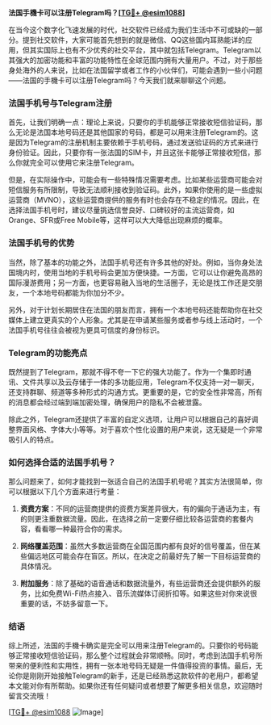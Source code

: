 **法国手機卡可以注册Telegram吗？[[TG💪+ @esim1088](https://t.me/s/esim1088)]**

在当今这个数字化飞速发展的时代，社交软件已经成为我们生活中不可或缺的一部分。提到社交软件，大家可能首先想到的就是微信、QQ这些国内耳熟能详的应用，但其实国际上也有不少优秀的社交平台，其中就包括Telegram。Telegram以其强大的加密功能和丰富的功能特性在全球范围内拥有大量用户。不过，对于那些身处海外的人来说，比如在法国留学或者工作的小伙伴们，可能会遇到一些小问题——法国的手機卡可以注册Telegram吗？今天我们就来聊聊这个问题。

### 法国手机号与Telegram注册

首先，让我们明确一点：理论上来说，只要你的手机能够正常接收短信验证码，那么无论是法国本地号码还是其他国家的号码，都是可以用来注册Telegram的。这是因为Telegram的注册机制主要依赖于手机号码，通过发送验证码的方式来进行身份验证。因此，只要你有一张法国的SIM卡，并且这张卡能够正常接收短信，那么你就完全可以使用它来注册Telegram。

但是，在实际操作中，可能会有一些特殊情况需要考虑。比如某些运营商可能会对短信服务有所限制，导致无法顺利接收到验证码。此外，如果你使用的是一些虚拟运营商（MVNO），这些运营商提供的服务有时也会存在不稳定的情况。因此，在选择法国手机号时，建议尽量挑选信誉良好、口碑较好的主流运营商，如Orange、SFR或Free Mobile等，这样可以大大降低出现麻烦的概率。

### 法国手机号的优势

当然，除了基本的功能之外，法国手机号还有许多其他的好处。例如，当你身处法国境内时，使用当地的手机号码会更加方便快捷。一方面，它可以让你避免高昂的国际漫游费用；另一方面，也更容易融入当地的生活圈子，无论是找工作还是交朋友，一个本地号码都能为你加分不少。

另外，对于计划长期居住在法国的朋友而言，拥有一个本地号码还能帮助你在社交媒体上建立更真实的个人形象。尤其是在申请某些服务或者参与线上活动时，一个法国手机号往往会被视为更具可信度的身份标识。

### Telegram的功能亮点

既然提到了Telegram，那就不得不夸一下它的强大功能了。作为一个集即时通讯、文件共享以及云存储于一体的多功能应用，Telegram不仅支持一对一聊天，还支持群聊、频道等多种形式的沟通方式。更重要的是，它的安全性非常高，所有的消息都会经过端到端加密处理，确保用户的隐私不会被泄露。

除此之外，Telegram还提供了丰富的自定义选项，让用户可以根据自己的喜好调整界面风格、字体大小等等。对于喜欢个性化设置的用户来说，这无疑是一个非常吸引人的特点。

### 如何选择合适的法国手机号？

那么问题来了，如何才能找到一张适合自己的法国手机号呢？其实方法很简单，你可以根据以下几个方面来进行考量：

1. **资费方案**：不同的运营商提供的资费方案差异很大，有的偏向于通话为主，有的则更注重数据流量。因此，在选择之前一定要仔细比较各运营商的套餐内容，看看哪一种最符合你的需求。
   
2. **网络覆盖范围**：虽然大多数运营商在全国范围内都有良好的信号覆盖，但在某些偏远地区可能会存在盲区。所以，在决定之前最好先了解一下目标运营商的具体情况。
   
3. **附加服务**：除了基础的语音通话和数据流量外，有些运营商还会提供额外的服务，比如免费Wi-Fi热点接入、音乐流媒体订阅折扣等。如果这些对你来说很重要的话，不妨多留意一下。

### 结语

综上所述，法国的手機卡确实是完全可以用来注册Telegram的。只要你的号码能够正常接收短信验证码，那么整个过程就会非常顺畅。同时，考虑到法国手机号所带来的便利性和实用性，拥有一张本地号码无疑是一件值得投资的事情。最后，无论你是刚刚开始接触Telegram的新手，还是已经熟悉这款软件的老用户，都希望本文能对你有所帮助。如果你还有任何疑问或者想要了解更多相关信息，欢迎随时留言交流哦！

[[TG💪+ @esim1088](https://t.me/s/esim1088) ![Image](https://i.postimg.cc/4NQfJmqS/Snipaste-2025-05-13-00-14-12.png)]